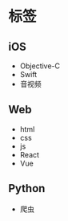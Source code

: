 # 标签
## iOS
 - Objective-C
 - Swift
 - 音视频
## Web
 - html
 - css
 - js
 - React
 - Vue
## Python
 - 爬虫 
 